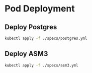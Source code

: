 # Pod Deployment

## Deploy Postgres

```bash
kubectl apply -f ./specs/postgres.yml
```

## Deploy ASM3

```bash
kubectl apply -f ./specs/asm3.yml
```

